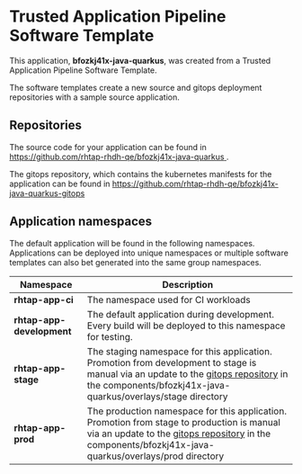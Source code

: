 # Trusted Application Pipeline Software Template

This application, **bfozkj41x-java-quarkus**, was created from a Trusted Application Pipeline Software Template.

The software templates create a new source and gitops deployment repositories with a sample source application. 

## Repositories

The source code for your application can be found in [https://github.com/rhtap-rhdh-qe/bfozkj41x-java-quarkus ](https://github.com/rhtap-rhdh-qe/bfozkj41x-java-quarkus ).
 
The gitops repository, which contains the kubernetes manifests for the application can be found in 
[https://github.com/rhtap-rhdh-qe/bfozkj41x-java-quarkus-gitops ](https://github.com/rhtap-rhdh-qe/bfozkj41x-java-quarkus-gitops ) 

## Application namespaces 

The default application will be found in the following namespaces. Applications can be deployed into unique namespaces or multiple software templates can also bet generated into the same group namespaces.  

|  Namespace   |  Description   |  
| -------- | -------- |
| **rhtap-app-ci** | The namespace used for CI workloads |
| **rhtap-app-development** | The default application during development. Every build will be deployed to this namespace for testing. |
| **rhtap-app-stage** | The staging namespace for this application. Promotion from development to stage is manual via an update to the [gitops repository](https://github.com/rhtap-rhdh-qe/bfozkj41x-java-quarkus-gitops ) in the components/bfozkj41x-java-quarkus/overlays/stage directory |
| **rhtap-app-prod** | The production namespace for this application. Promotion from stage to production is manual via an update to the [gitops repository](https://github.com/rhtap-rhdh-qe/bfozkj41x-java-quarkus-gitops ) in the components/bfozkj41x-java-quarkus/overlays/prod directory |